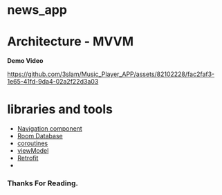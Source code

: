 # news_app

# Architecture - MVVM 

  **Demo Video**<br/>

  https://github.com/3slam/Music_Player_APP/assets/82102228/fac2faf3-1e65-41fd-9da4-02a2f22d3a03

 #  libraries and tools

- [Navigation component](https://developer.android.com/guide/navigation/get-started)
- [Room Database](https://developer.android.com/jetpack/androidx/releases/room)
- [coroutines](https://developer.android.com/kotlin/coroutines)
- [viewModel](https://developer.android.com/topic/libraries/architecture/viewmodel)
- [Retrofit](https://square.github.io/retrofit/)
-  
### Thanks For Reading.

